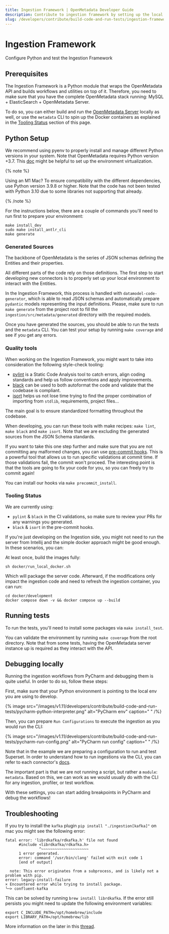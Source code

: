 ```yaml
---
title: Ingestion Framework | OpenMetadata Developer Guide
description: Contribute to ingestion framework by setting up the local dev environment, running tests, and validating workflows.
slug: /developers/contribute/build-code-and-run-tests/ingestion-framework
---
```


# Ingestion Framework
Configure Python and test the Ingestion Framework

## Prerequisites
The Ingestion Framework is a Python module that wraps the OpenMetadata API and builds workflows and utilities on top of it. Therefore, you need to make sure that you have the complete OpenMetadata stack running: MySQL + ElasticSearch + OpenMetadata Server.

To do so, you can either build and run the [OpenMetadata Server](/developers/contribute/build-code-and-run-tests/openmetadata-server) locally as well, or use the `metadata` CLI to spin up the Docker containers as explained in the [Tooling Status](/developers/contribute/build-code-and-run-tests/ingestion-framework#tooling-status) section of this page.

## Python Setup
We recommend using pyenv to properly install and manage different Python versions in your system. Note that OpenMetadata requires Python version +3.7. This [doc](https://python-docs.readthedocs.io/en/latest/dev/virtualenvs.html) might be helpful to set up the environment virtualization.

{% note %}

Using an M1 Mac? To ensure compatibility with the different dependencies, use Python version 3.9.8 or higher. Note that the code
has not been tested with Python 3.10 due to some libraries not supporting that already.

{% /note %}

For the instructions below, there are a couple of commands you'll need to run first to prepare your environment:

```shell
make install_dev
sudo make install_antlr_cli
make generate
```

### Generated Sources
The backbone of OpenMetadata is the series of JSON schemas defining the Entities and their properties.

All different parts of the code rely on those definitions. The first step to start developing new connectors is to properly set up your local environment to interact with the Entities.

In the Ingestion Framework, this process is handled with `datamodel-code-generator`, which is able to read JSON schemas and automatically prepare `pydantic` models representing the input definitions. Please, make sure to run `make generate` from the project root to fill the `ingestion/src/metadata/generated` directory with the required models.

Once you have generated the sources, you should be able to run the tests and the `metadata` CLI. You can test your setup by running `make coverage` and see if you get any errors.

### Quality tools
When working on the Ingestion Framework, you might want to take into consideration the following style-check tooling:
- [pylint](https://pylint.pycqa.org/en/latest/) is a Static Code Analysis tool to catch errors, align coding standards and help us follow conventions and apply improvements.
- [black](https://black.readthedocs.io/en/stable/) can be used to both autoformat the code and validate that the codebase is compliant.
- [isort](https://pycqa.github.io/isort/) helps us not lose time trying to find the proper combination of importing from `stdlib`, requirements, project files…

The main goal is to ensure standardized formatting throughout the codebase.

When developing, you can run these tools with make recipes: `make lint`, `make black` and `make isort`. Note that we are excluding the generated sources from the JSON Schema standards.

If you want to take this one step further and make sure that you are not committing any malformed changes, you can use [pre-commit hooks](https://pre-commit.com/). This is a powerful tool that allows us to run specific validations at commit time. If those validations fail, the commit won't proceed. The interesting point is that the tools are going to fix your code for you, so you can freely try to commit again!

You can install our hooks via `make precommit_install`.

### Tooling Status
We are currently using:

- `pylint` & `black` in the CI validations, so make sure to review your PRs for any warnings you generated.
- `black` & `isort` in the pre-commit hooks.

If you're just developing on the Ingestion side, you might not need to run the server from Intellij and the simple docker approach might be good enough. In these scenarios, you can:

At least once, build the images fully:

```shell
sh docker/run_local_docker.sh
```

Which will package the server code. Afterward, if the modifications only impact the ingestion code and need to refresh the ingestion container, you can run:

```shell
cd docker/development
docker compose down -v && docker compose up --build
```

## Running tests

To run the tests, you'll need to install some packages via `make install_test`.

You can validate the environment by running `make coverage` from the root directory. Note that from some tests, having 
the OpenMetadata server instance up is required as they interact with the API.

## Debugging locally

Running the ingestion workflows from PyCharm and debugging them is quite useful. In order to do so, follow these steps:

First, make sure that your Python environment is pointing to the local env you are using to develop.

{% image src="/images/v1.11/developers/contribute/build-code-and-run-tests/pycharm-python-interpreter.png" alt="PyCharm env" caption=" " /%}

Then, you can prepare `Run Configurations` to execute the ingestion as you would run the CLI:

{% image src="/images/v1.11/developers/contribute/build-code-and-run-tests/pycharm-run-config.png" alt="PyCharm run config" caption=" " /%}

Note that in the example we are preparing a configuration to run and test Superset. In order to understand how to run
ingestions via the CLI, you can refer to each connector's [docs](/connectors/dashboard/superset/yaml).

The important part is that we are not running a script, but rather a `module`: `metadata`. Based on this, we can work as
we would usually do with the CLI for any ingestion, profiler, or test workflow.

With these settings, you can start adding breakpoints in PyCharm and debug the workflows!

## Troubleshooting

If you try to install the `kafka` plugin `pip install "./ingestion[kafka]"` on mac you might see the following error:

```
fatal error: 'librdkafka/rdkafka.h' file not found
      #include <librdkafka/rdkafka.h>
               ^~~~~~~~~~~~~~~~~~~~~~
      1 error generated.
      error: command '/usr/bin/clang' failed with exit code 1
      [end of output]
  
  note: This error originates from a subprocess, and is likely not a problem with pip.
error: legacy-install-failure
× Encountered error while trying to install package.
╰─> confluent-kafka
```

This can be solved by running `brew install librdkafka`. If the error still persists you might need to update the following environment variables:

```
export C_INCLUDE_PATH=/opt/homebrew/include
export LIBRARY_PATH=/opt/homebrew/lib
```

More information on the later in this [thread](https://github.com/confluentinc/confluent-kafka-python/issues/184).
